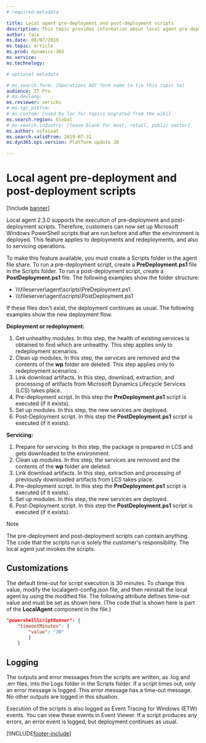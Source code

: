 ```yaml
---
# required metadata

title: Local agent pre-deployment and post-deployment scripts
description: This topic provides information about local agent pre-deployment and post-deployment scripts.
author: faix
ms.date: 08/07/2019
ms.topic: article
ms.prod: dynamics-365
ms.service:
ms.technology: 

# optional metadata

# ms.search.form: [Operations AOT form name to tie this topic to]
audience: IT Pro
# ms.devlang: 
ms.reviewer: sericks
# ms.tgt_pltfrm: 
# ms.custom: [used by loc for topics migrated from the wiki]
ms.search.region: Global
# ms.search.industry: [leave blank for most, retail, public sector]
ms.author: osfaixat
ms.search.validFrom: 2019-07-31 
ms.dyn365.ops.version: Platform update 28 

---
```


# Local agent pre-deployment and post-deployment scripts

[!include [banner](../includes/banner.md)]

Local agent 2.3.0 supports the execution of pre-deployment and post-deployment scripts. Therefore, customers can now set up Microsoft Windows PowerShell scripts that are run before and after the environment is deployed. This feature applies to deployments and redeployments, and also to servicing operations.

To make this feature available, you must create a Scripts folder in the agent file share. To run a pre-deployment script, create a **PreDeployment.ps1** file in the Scripts folder. To run a post-deployment script, create a **PostDeployment.ps1** file. The following examples show the folder structure:

- \\\\\\fileserver\\agent\\scripts\\PreDeployment.ps1
- \\\\\\fileserver\\agent\\scripts\\PostDeployment.ps1

If these files don't exist, the deployment continues as usual. The following examples show the new deployment flow.

**Deployment or redeployment:**

1. Get unhealthy modules. In this step, the health of existing services is obtained to find which are unhealthy. This step applies only to redeployment scenarios.
2. Clean up modules. In this step, the services are removed and the contents of the **wp** folder are deleted. This step applies only to redeployment scenarios.
3. Link download artifacts. In this step, download, extraction, and processing of artifacts from Microsoft Dynamics Lifecycle Services (LCS) takes place.
4. Pre-deployment script. In this step the **PreDeployment.ps1** script is executed (if it exists).
5. Set up modules. In this step, the new services are deployed.
6. Post-Deployment script. In this step the **PostDeployment.ps1** script is executed (if it exists).

**Servicing:**

1. Prepare for servicing. In this step, the package is prepared in LCS and gets downloaded to the environment.
2. Clean up modules. In this step, the services are removed and the contents of the **wp** folder are deleted.
3. Link download artifacts. In this step, extraction and processing of previously downloaded artifacts from LCS takes place.
4. Pre-deployment script. In this step the **PreDeployment.ps1** script is executed (if it exists).
5. Set up modules. In this step, the new services are deployed.
6. Post-Deployment script. In this step the **PostDeployment.ps1** script is executed (if it exists).

> [!NOTE]
> The pre-deployment and post-deployment scripts can contain anything. The code that the scripts run is solely the customer's responsibility. The local agent just invokes the scripts.

## Customizations

The default time-out for script execution is 30 minutes. To change this value, modify the localagent-config.json file, and then reinstall the local agent by using the modified file. The following attribute defines time-out value and must be set as shown here. (The code that is shown here is part of the **LocalAgent** component in the file.)

```json
"powershellScriptRunner": {
    "timeoutMinutes": {
        "value": "30"
        }
    }
```

## Logging

The outputs and error messages from the scripts are written, as .log and .err files, into the Logs folder in the Scripts folder. If a script times out, only an error message is logged. This error message has a time-out message. No other outputs are logged in this situation.

Execution of the scripts is also logged as Event Tracing for Windows (ETW) events. You can view these events in Event Viewer. If a script produces any errors, an error event is logged, but deployment continues as usual.



[!INCLUDE[footer-include](../../../includes/footer-banner.md)]
